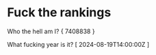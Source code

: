 # Fuck the rankings

Who the hell am I?
{ 7408838 }

What fucking year is it?
[ 2024-08-19T14:00:00Z ]
